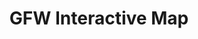 ---
title: 'GFW Interactive Map'
slug: 'gfw-interactive-map'
published: true
categories: [gallery]
content: 'View and analyze data on the GFW Interactive Map.'
href: 'http://www.globalforestwatch.org//map'
href_text: 'Open map'
href_class: 'btn green medium'
source: 'World Resources Institute'
filters: 'data, fires, global-forest-watch, maps, mining, mobile, palm-oil, satellite-imagery'
---